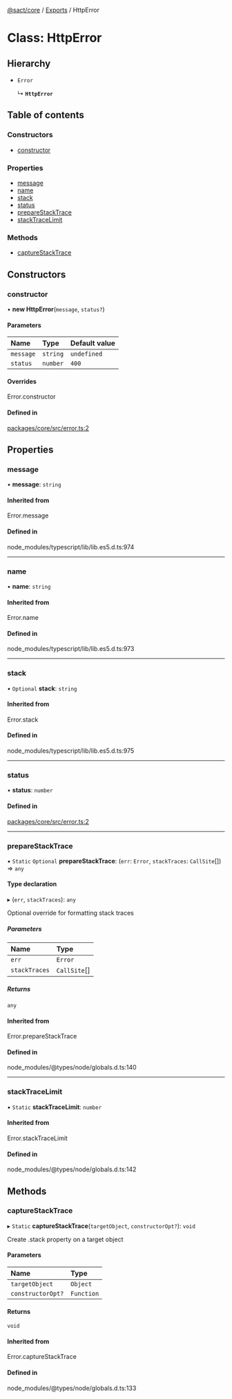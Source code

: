 [@sact/core](../README.md) / [Exports](../modules.md) / HttpError

# Class: HttpError

## Hierarchy

- `Error`

  ↳ **`HttpError`**

## Table of contents

### Constructors

- [constructor](httperror.md#constructor)

### Properties

- [message](httperror.md#message)
- [name](httperror.md#name)
- [stack](httperror.md#stack)
- [status](httperror.md#status)
- [prepareStackTrace](httperror.md#preparestacktrace)
- [stackTraceLimit](httperror.md#stacktracelimit)

### Methods

- [captureStackTrace](httperror.md#capturestacktrace)

## Constructors

### constructor

• **new HttpError**(`message`, `status?`)

#### Parameters

| Name | Type | Default value |
| :------ | :------ | :------ |
| `message` | `string` | `undefined` |
| `status` | `number` | `400` |

#### Overrides

Error.constructor

#### Defined in

[packages/core/src/error.ts:2](https://github.com/mattiasewers/sact/blob/df76a34/packages/core/src/error.ts#L2)

## Properties

### message

• **message**: `string`

#### Inherited from

Error.message

#### Defined in

node_modules/typescript/lib/lib.es5.d.ts:974

___

### name

• **name**: `string`

#### Inherited from

Error.name

#### Defined in

node_modules/typescript/lib/lib.es5.d.ts:973

___

### stack

• `Optional` **stack**: `string`

#### Inherited from

Error.stack

#### Defined in

node_modules/typescript/lib/lib.es5.d.ts:975

___

### status

• **status**: `number`

#### Defined in

[packages/core/src/error.ts:2](https://github.com/mattiasewers/sact/blob/df76a34/packages/core/src/error.ts#L2)

___

### prepareStackTrace

▪ `Static` `Optional` **prepareStackTrace**: (`err`: `Error`, `stackTraces`: `CallSite`[]) => `any`

#### Type declaration

▸ (`err`, `stackTraces`): `any`

Optional override for formatting stack traces

##### Parameters

| Name | Type |
| :------ | :------ |
| `err` | `Error` |
| `stackTraces` | `CallSite`[] |

##### Returns

`any`

#### Inherited from

Error.prepareStackTrace

#### Defined in

node_modules/@types/node/globals.d.ts:140

___

### stackTraceLimit

▪ `Static` **stackTraceLimit**: `number`

#### Inherited from

Error.stackTraceLimit

#### Defined in

node_modules/@types/node/globals.d.ts:142

## Methods

### captureStackTrace

▸ `Static` **captureStackTrace**(`targetObject`, `constructorOpt?`): `void`

Create .stack property on a target object

#### Parameters

| Name | Type |
| :------ | :------ |
| `targetObject` | `Object` |
| `constructorOpt?` | `Function` |

#### Returns

`void`

#### Inherited from

Error.captureStackTrace

#### Defined in

node_modules/@types/node/globals.d.ts:133
